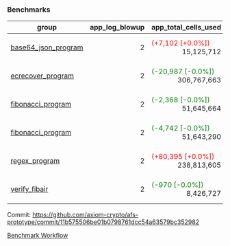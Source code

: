 ### Benchmarks
| group | app_log_blowup | app_total_cells_used | app_total_cycles | app_total_proof_time_ms | leaf_log_blowup | leaf_total_cells_used | leaf_total_cycles | leaf_total_proof_time_ms | instance | alloc |
|---|---|---|---|---|---|---|---|---|---|---|
| [ base64_json_program ](https://github.com/axiom-crypto/afs-prototype/blob/gh-pages/benchmarks/individual/base64_json-2-2-64cpu-linux-arm64-mimalloc.md) | <div style='text-align: right'> 2 </div>  | <span style='color: red'>(+7,102 [+0.0%])</span><div style='text-align: right'> 15,125,712 </div>  | <span style='color: red'>(+1 [+0.0%])</span><div style='text-align: right'> 217,353 </div>  | <span style='color: green'>(-51.0 [-1.9%])</span><div style='text-align: right'> 2,607.0 </div>  | <div style='text-align: right'> 2 </div>  | <span style='color: red'>(+8,070 [+0.0%])</span><div style='text-align: right'> 294,420,911 </div>  | <span style='color: red'>(+793 [+0.0%])</span><div style='text-align: right'> 6,776,153 </div>  | <span style='color: green'>(-93.0 [-0.3%])</span><div style='text-align: right'> 35,387.0 </div>  | 64cpu-linux-arm64 | mimalloc |
| [ ecrecover_program ](https://github.com/axiom-crypto/afs-prototype/blob/gh-pages/benchmarks/individual/ecrecover-2-2-64cpu-linux-arm64-mimalloc.md) | <div style='text-align: right'> 2 </div>  | <span style='color: green'>(-20,987 [-0.0%])</span><div style='text-align: right'> 306,767,663 </div>  | <span style='color: green'>(-620 [-0.0%])</span><div style='text-align: right'> 5,787,691 </div>  | <span style='color: red'>(+116.0 [+0.3%])</span><div style='text-align: right'> 38,410.0 </div>  | <div style='text-align: right'> - </div>  | <div style='text-align: right'> - </div>  | <div style='text-align: right'> - </div>  | <div style='text-align: right'> - </div>  | 64cpu-linux-arm64 | mimalloc |
| [ fibonacci_program ](https://github.com/axiom-crypto/afs-prototype/blob/gh-pages/benchmarks/individual/fibonacci-2-2-64cpu-linux-arm64-mimalloc.md) | <div style='text-align: right'> 2 </div>  | <span style='color: green'>(-2,368 [-0.0%])</span><div style='text-align: right'> 51,645,664 </div>  | <div style='text-align: right'> 1,500,219 </div>  | <span style='color: green'>(-13.0 [-0.2%])</span><div style='text-align: right'> 6,413.0 </div>  | <div style='text-align: right'> 2 </div>  | <span style='color: red'>(+31,890 [+0.0%])</span><div style='text-align: right'> 143,635,913 </div>  | <span style='color: red'>(+2,979 [+0.1%])</span><div style='text-align: right'> 3,508,153 </div>  | <span style='color: green'>(-92.0 [-0.5%])</span><div style='text-align: right'> 17,654.0 </div>  | 64cpu-linux-arm64 | mimalloc |
| [ fibonacci_program ](https://github.com/axiom-crypto/afs-prototype/blob/gh-pages/benchmarks/individual/fibonacci-2-2-64cpu-linux-x64-jemalloc.md) | <div style='text-align: right'> 2 </div>  | <span style='color: green'>(-4,742 [-0.0%])</span><div style='text-align: right'> 51,643,290 </div>  | <div style='text-align: right'> 1,500,219 </div>  | <span style='color: red'>(+531.0 [+7.8%])</span><div style='text-align: right'> 7,321.0 </div>  | <div style='text-align: right'> 2 </div>  | <span style='color: green'>(-9,110 [-0.0%])</span><div style='text-align: right'> 143,611,693 </div>  | <span style='color: green'>(-799 [-0.0%])</span><div style='text-align: right'> 3,505,983 </div>  | <span style='color: red'>(+80.0 [+0.4%])</span><div style='text-align: right'> 19,722.0 </div>  | 64cpu-linux-x64 | jemalloc |
| [ regex_program ](https://github.com/axiom-crypto/afs-prototype/blob/gh-pages/benchmarks/individual/regex-2-2-64cpu-linux-arm64-mimalloc.md) | <div style='text-align: right'> 2 </div>  | <span style='color: red'>(+80,395 [+0.0%])</span><div style='text-align: right'> 238,813,605 </div>  | <span style='color: red'>(+72 [+0.0%])</span><div style='text-align: right'> 4,181,214 </div>  | <span style='color: green'>(-288.0 [-1.1%])</span><div style='text-align: right'> 27,111.0 </div>  | <div style='text-align: right'> 2 </div>  | <span style='color: red'>(+3,400 [+0.0%])</span><div style='text-align: right'> 314,877,710 </div>  | <span style='color: red'>(+312 [+0.0%])</span><div style='text-align: right'> 7,309,850 </div>  | <span style='color: red'>(+99.0 [+0.3%])</span><div style='text-align: right'> 36,913.0 </div>  | 64cpu-linux-arm64 | mimalloc |
| [ verify_fibair ](https://github.com/axiom-crypto/afs-prototype/blob/gh-pages/benchmarks/individual/verify_fibair-2-2-64cpu-linux-arm64-mimalloc.md) | <div style='text-align: right'> 2 </div>  | <span style='color: green'>(-970 [-0.0%])</span><div style='text-align: right'> 8,426,727 </div>  | <span style='color: green'>(-69 [-0.0%])</span><div style='text-align: right'> 198,545 </div>  | <span style='color: green'>(-14.0 [-0.8%])</span><div style='text-align: right'> 1,656.0 </div>  | <div style='text-align: right'> - </div>  | <div style='text-align: right'> - </div>  | <div style='text-align: right'> - </div>  | <div style='text-align: right'> - </div>  | 64cpu-linux-arm64 | mimalloc |


Commit: https://github.com/axiom-crypto/afs-prototype/commit/11b575506be01b0798761dcc54a63579bc352982

[Benchmark Workflow](https://github.com/axiom-crypto/afs-prototype/actions/runs/12092769110)

